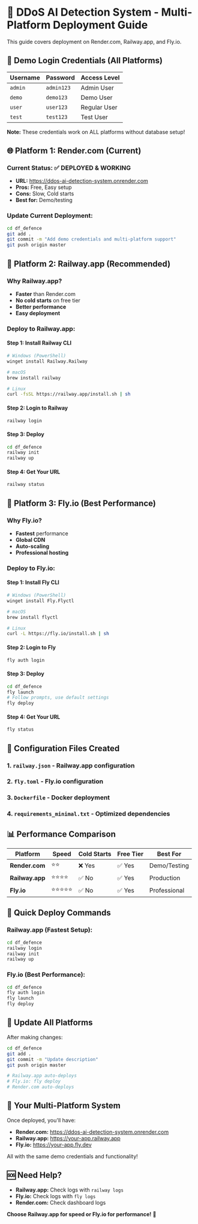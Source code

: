 # 🚀 DDoS AI Detection System - Multi-Platform Deployment Guide

This guide covers deployment on Render.com, Railway.app, and Fly.io.

## 🔑 **Demo Login Credentials (All Platforms)**

| Username | Password | Access Level |
|----------|----------|--------------|
| `admin`  | `admin123` | Admin User |
| `demo`   | `demo123` | Demo User |
| `user`   | `user123` | Regular User |
| `test`   | `test123` | Test User |

**Note:** These credentials work on ALL platforms without database setup!

## 🌐 **Platform 1: Render.com (Current)**

### Current Status: ✅ **DEPLOYED & WORKING**
- **URL:** https://ddos-ai-detection-system.onrender.com
- **Pros:** Free, Easy setup
- **Cons:** Slow, Cold starts
- **Best for:** Demo/testing

### Update Current Deployment:
```bash
cd df_defence
git add .
git commit -m "Add demo credentials and multi-platform support"
git push origin master
```

## 🚄 **Platform 2: Railway.app (Recommended)**

### Why Railway.app?
- **Faster** than Render.com
- **No cold starts** on free tier
- **Better performance**
- **Easy deployment**

### Deploy to Railway.app:

#### Step 1: Install Railway CLI
```bash
# Windows (PowerShell)
winget install Railway.Railway

# macOS
brew install railway

# Linux
curl -fsSL https://railway.app/install.sh | sh
```

#### Step 2: Login to Railway
```bash
railway login
```

#### Step 3: Deploy
```bash
cd df_defence
railway init
railway up
```

#### Step 4: Get Your URL
```bash
railway status
```

## 🚁 **Platform 3: Fly.io (Best Performance)**

### Why Fly.io?
- **Fastest** performance
- **Global CDN**
- **Auto-scaling**
- **Professional hosting**

### Deploy to Fly.io:

#### Step 1: Install Fly CLI
```bash
# Windows (PowerShell)
winget install Fly.Flyctl

# macOS
brew install flyctl

# Linux
curl -L https://fly.io/install.sh | sh
```

#### Step 2: Login to Fly
```bash
fly auth login
```

#### Step 3: Deploy
```bash
cd df_defence
fly launch
# Follow prompts, use default settings
fly deploy
```

#### Step 4: Get Your URL
```bash
fly status
```

## 🔧 **Configuration Files Created**

### 1. `railway.json` - Railway.app configuration
### 2. `fly.toml` - Fly.io configuration  
### 3. `Dockerfile` - Docker deployment
### 4. `requirements_minimal.txt` - Optimized dependencies

## 📊 **Performance Comparison**

| Platform | Speed | Cold Starts | Free Tier | Best For |
|----------|-------|-------------|-----------|----------|
| **Render.com** | ⭐⭐ | ❌ Yes | ✅ Yes | Demo/Testing |
| **Railway.app** | ⭐⭐⭐⭐ | ✅ No | ✅ Yes | Production |
| **Fly.io** | ⭐⭐⭐⭐⭐ | ✅ No | ✅ Yes | Professional |

## 🎯 **Quick Deploy Commands**

### Railway.app (Fastest Setup):
```bash
cd df_defence
railway login
railway init
railway up
```

### Fly.io (Best Performance):
```bash
cd df_defence
fly auth login
fly launch
fly deploy
```

## 🔄 **Update All Platforms**

After making changes:
```bash
cd df_defence
git add .
git commit -m "Update description"
git push origin master

# Railway.app auto-deploys
# Fly.io: fly deploy
# Render.com auto-deploys
```

## 🎉 **Your Multi-Platform System**

Once deployed, you'll have:
- **Render.com:** https://ddos-ai-detection-system.onrender.com
- **Railway.app:** https://your-app.railway.app
- **Fly.io:** https://your-app.fly.dev

All with the same demo credentials and functionality!

## 🆘 **Need Help?**

- **Railway.app:** Check logs with `railway logs`
- **Fly.io:** Check logs with `fly logs`
- **Render.com:** Check dashboard logs

**Choose Railway.app for speed or Fly.io for performance!** 🚀
